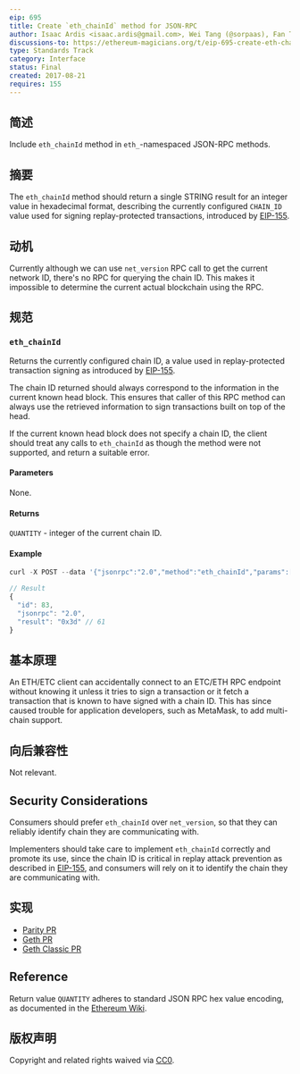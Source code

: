 ```yaml
---
eip: 695
title: Create `eth_chainId` method for JSON-RPC
author: Isaac Ardis <isaac.ardis@gmail.com>, Wei Tang (@sorpaas), Fan Torchz (@tcz001), Erik Marks (@rekmarks)
discussions-to: https://ethereum-magicians.org/t/eip-695-create-eth-chainid-method-for-json-rpc/1845
type: Standards Track
category: Interface
status: Final
created: 2017-08-21
requires: 155
---
```


## 简述

Include `eth_chainId` method in `eth_`-namespaced JSON-RPC methods.

## 摘要

The `eth_chainId` method should return a single STRING result for an integer value in hexadecimal format, describing the currently configured `CHAIN_ID` value used for signing replay-protected transactions, introduced by [EIP-155](./eip-155.md).

## 动机

Currently although we can use `net_version` RPC call to get the current network ID, there's no RPC for querying the chain ID. This makes it impossible to determine the current actual blockchain using the RPC.

## 规范

### `eth_chainId`

Returns the currently configured chain ID, a value used in replay-protected transaction signing as introduced by [EIP-155](./eip-155.md).

The chain ID returned should always correspond to the information in the current known head block. This ensures that caller of this RPC method can always use the retrieved information to sign transactions built on top of the head.

If the current known head block does not specify a chain ID, the client should treat any calls to `eth_chainId` as though the method were not supported, and return a suitable error.

#### Parameters

None.

#### Returns

`QUANTITY` - integer of the current chain ID.

#### Example

```js
curl -X POST --data '{"jsonrpc":"2.0","method":"eth_chainId","params":[],"id":83}'

// Result
{
  "id": 83,
  "jsonrpc": "2.0",
  "result": "0x3d" // 61
}
```

## 基本原理

An ETH/ETC client can accidentally connect to an ETC/ETH RPC endpoint without knowing it unless it tries to sign a transaction or it fetch a transaction that is known to have signed with a chain ID. This has since caused trouble for application developers, such as MetaMask, to add multi-chain support.

## 向后兼容性

Not relevant.

## Security Considerations

Consumers should prefer `eth_chainId` over `net_version`, so that they can reliably identify chain they are communicating with.

Implementers should take care to implement `eth_chainId` correctly and promote its use, since the chain ID is critical in replay attack prevention as described in [EIP-155](./eip-155.md), and consumers will rely on it to identify the chain they are communicating with.

## 实现

- [Parity PR](https://github.com/paritytech/parity/pull/6329)
- [Geth PR](https://github.com/ethereum/go-ethereum/pull/17617)
- [Geth Classic PR](https://github.com/ethereumproject/go-ethereum/pull/336)

## Reference

Return value `QUANTITY` adheres to standard JSON RPC hex value encoding, as documented in the [Ethereum Wiki](https://github.com/ethereum/wiki/wiki/JSON-RPC#hex-value-encoding).

## 版权声明

Copyright and related rights waived via [CC0](../LICENSE.md).
